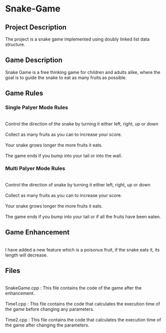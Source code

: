 <h1>Snake-Game</h1>
  <h2>Project Description</h2>
    <p>The project is a snake game implemented using doubly linked list data structure.</p>
  <h2>Game Description</h2>
    <p>Snake Game is a free thinking game for children and adults alike, where the goal is to guide the snake to eat as many fruits as possible.</p>
  <h2>Game Rules</h2>
    <h3>Single Palyer Mode Rules</h3>
      <p>
        <br>Control the direction of the snake by turning it either left, right, up or down</br>
        <br>Collect as many fruits as you can to increase your score.</br>
        <br>Your snake grows longer the more fruits it eats.</br>
        <br>The game ends if you bump into your tail or into the wall.</br>
      </p>
    <h3>Multi Palyer Mode Rules</h3>
      <p>
       <br>Control the direction of snake by turning it either left, right, up or down</br>
       <br>Collect as many fruits as you can to increase your score.</br>
       <br>Your snake grows longer the more fruits it eats.</br>
       <br>The game ends if you bump into your tail or if all the fruits have been eaten.</br>
      </p>
  <h2>Game Enhancement</h2>
    <p>
      <br>I have added a new feature which is a poisonus fruit, if the snake eats it, its length will decrease.</br>
    </p>
  <h2>Files</h2>
    <p>
      <br>SnakeGame.cpp : This file contains the code of the game after the enhancement.</br>
      <br>Time1.cpp : This file contains the code that calculates the execution time of the game before changing any parameters.</br>
      <br>Time2.cpp : This file contains the code that calculates the execution time of the game after changing the parameters.</br>
    </p>

